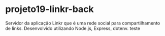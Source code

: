# projeto19-linkr-back
Servidor da aplicação Linkr que é uma rede social para compartilhamento de links. Desenvolvido utilizando Node.js, Express, dotenv. teste
